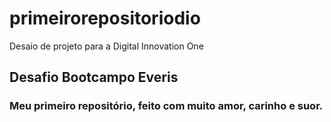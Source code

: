 # primeirorepositoriodio
Desaio de projeto para a Digital Innovation One


## Desafio Bootcampo Everis

### Meu primeiro repositório, feito com muito amor, carinho e suor.
